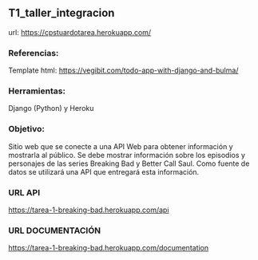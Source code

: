 ## T1_taller_integracion

url: https://cpstuardotarea.herokuapp.com/

### Referencias:

Template html: https://vegibit.com/todo-app-with-django-and-bulma/

### Herramientas:

Django (Python) y Heroku

### Objetivo: 
Sitio web que se conecte a una API Web para obtener información y mostrarla al público. Se debe mostrar información sobre los episodios y personajes de las series Breaking Bad y Better Call Saul. Como fuente de datos se utilizará una API que entregará esta información.

### URL API
https://tarea-1-breaking-bad.herokuapp.com/api

### URL DOCUMENTACIÓN
https://tarea-1-breaking-bad.herokuapp.com/documentation
